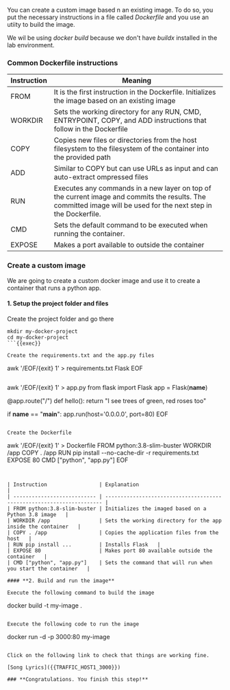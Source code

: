 You can create a custom image based n an existing image. To do so, you put the necessary instructions in a file called *Dockerfile* and you use an utiity to build the image.

We wil be using *docker build* because we don't have *buildx* installed in the lab environment. 

### **Common Dockerfile instructions**


| Instruction           | Meaning                                                               |
| --------------------- | --------------------------------------------------------------------- |
| FROM                  | It is the first instruction in the Dockerfile. Initializes the image based on an existing image   |
| WORKDIR               | Sets the working directory for any RUN, CMD, ENTRYPOINT, COPY, and ADD instructions that follow in the Dockerfile   |
| COPY                  | Copies new files or directories from the host filesystem to the filesystem of the container into the provided path   |
| ADD                   | Similar to COPY but can use URLs as input and can auto-extract ompressed files   |
| RUN                   | Executes any commands in a new layer on top of the current image and commits the results. The committed image will be used for the next step in the Dockerfile.   |
| CMD                   | Sets the default command to be executed when running the container.    |
| EXPOSE                | Makes a port available to outside the container    |

### **Create a custom image**

We are going to create a custom docker image and use it to create a container that runs a python app. 

#### **1. Setup the project folder and files**

Create the project folder and go there

```
mkdir my-docker-project
cd my-docker-project
```{{exec}}

Create the requirements.txt and the app.py files

```
awk '/EOF/{exit} 1' > requirements.txt
Flask
EOF
```

```
awk '/EOF/{exit} 1' > app.py
from flask import Flask
app = Flask(__name__)

@app.route("/")
def hello():
    return "I see trees of green, red roses too"

if __name__ == "__main__":
    app.run(host='0.0.0.0', port=80)
EOF
```{{copy}}

Create the Dockerfile

```
awk '/EOF/{exit} 1' > Dockerfile
FROM python:3.8-slim-buster
WORKDIR /app
COPY . /app
RUN pip install --no-cache-dir -r requirements.txt
EXPOSE 80
CMD ["python", "app.py"]
EOF
```{{copy}}


| Instruction                 | Explanation                                                           |
| --------------------------- | --------------------------------------------------------------------- |
| FROM python:3.8-slim-buster | Initializes the imaged based on a Python 3.8 image   |
| WORKDIR /app                | Sets the working directory for the app inside the container   |
| COPY . /app                 | Copies the application files from the host   |
| RUN pip install ...         | Installs Flask   |
| EXPOSE 80                   | Makes port 80 available outside the container   |
| CMD ["python", "app.py"]    | Sets the command that will run when you start the container   |

#### **2. Build and run the image**

Execute the following command to build the image

```
docker build -t my-image .
```{{exec}}

Execute the following code to run the image 

```
docker run -d -p 3000:80 my-image
```{{exec}}

Click on the following link to check that things are working fine.

[Song Lyrics]({{TRAFFIC_HOST1_3000}})

### **Congratulations. You finish this step!**




